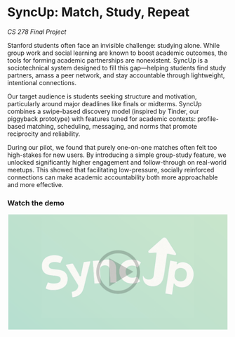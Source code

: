 # SyncUp: Match, Study, Repeat
*CS 278 Final Project*

Stanford students often face an invisible challenge: studying alone. While group work and social learning are known to boost academic outcomes, the tools for forming academic partnerships are nonexistent. SyncUp is a sociotechnical system designed to fill this gap—helping students find study partners, amass a peer network, and stay accountable through lightweight, intentional connections.

Our target audience is students seeking structure and motivation, particularly around major deadlines like finals or midterms. SyncUp combines a swipe-based discovery model (inspired by Tinder, our piggyback prototype) with features tuned for academic contexts: profile-based matching, scheduling, messaging, and norms that promote reciprocity and reliability.

During our pilot, we found that purely one-on-one matches often felt too high-stakes for new users. By introducing a simple group-study feature, we unlocked significantly higher engagement and follow-through on real-world meetups. This showed that facilitating low-pressure, socially reinforced connections can make academic accountability both more approachable and more effective.

### Watch the demo
<div align="center">
  <a href="https://drive.google.com/file/d/1ckzARhFVm-Y4sLhnfFFRLH2NFjnR2l_b/view?usp=sharing" target="_blank">
    <img src="images/logo2.png" alt="Watch the demo" width="500"/>
  </a>
</div>
